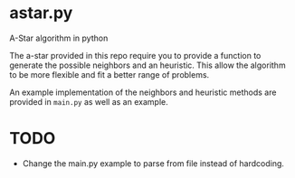 # astar.py
A-Star algorithm in python

The a-star provided in this repo require you to provide a function to generate the possible neighbors and an heuristic.
This allow the algorithm to be more flexible and fit a better range of problems.

An example implementation of the neighbors and heuristic methods are provided in ```main.py``` as well as an example.

# TODO
* Change the main.py example to parse from file instead of hardcoding.
